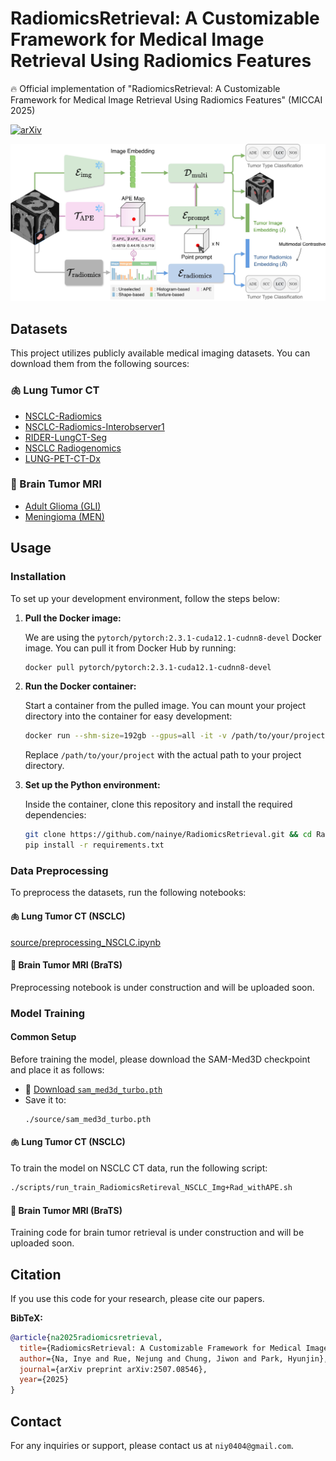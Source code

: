 # RadiomicsRetrieval: A Customizable Framework for Medical Image Retrieval Using Radiomics Features

:fire:  Official implementation of "RadiomicsRetrieval: A Customizable Framework for Medical Image Retrieval Using Radiomics Features" (MICCAI 2025)

[![arXiv](https://img.shields.io/badge/arXiv-2507.08546-red)](https://arxiv.org/pdf/2507.08546.pdf)

![model](images/model_architecture.jpg)

## Datasets

This project utilizes publicly available medical imaging datasets. You can download them from the following sources:

### :lungs: Lung Tumor CT
- [NSCLC-Radiomics](https://www.cancerimagingarchive.net/collection/nsclc-radiomics/)
- [NSCLC-Radiomics-Interobserver1](https://www.cancerimagingarchive.net/collection/nsclc-radiomics-interobserver1/)
- [RIDER-LungCT-Seg](https://www.cancerimagingarchive.net/collection/rider-lung-ct/)
- [NSCLC Radiogenomics](https://www.cancerimagingarchive.net/collection/nsclc-radiogenomics/)
- [LUNG-PET-CT-Dx](https://www.cancerimagingarchive.net/collection/lung-pet-ct-dx/)
  
### :brain: Brain Tumor MRI
- [Adult Glioma (GLI)](https://www.synapse.org/Synapse:syn51156910/wiki/622351)
- [Meningioma (MEN)](https://www.synapse.org/Synapse:syn51156910/wiki/622353)


## Usage

### Installation

To set up your development environment, follow the steps below:

1. **Pull the Docker image:**

    We are using the `pytorch/pytorch:2.3.1-cuda12.1-cudnn8-devel` Docker image. You can pull it from Docker Hub by running:

    ```sh
    docker pull pytorch/pytorch:2.3.1-cuda12.1-cudnn8-devel
    ```

2. **Run the Docker container:**

    Start a container from the pulled image. You can mount your project directory into the container for easy development:

    ```sh
    docker run --shm-size=192gb --gpus=all -it -v /path/to/your/project/:/workspace --name radiomicsretrieval pytorch/pytorch:2.3.1-cuda12.1-cudnn8-devel /bin/bash
    ```

    Replace `/path/to/your/project` with the actual path to your project directory.

3. **Set up the Python environment:**

    Inside the container, clone this repository and install the required dependencies:

    ```sh
    git clone https://github.com/nainye/RadiomicsRetrieval.git && cd RadiomicsRetrieval
    pip install -r requirements.txt
    ```

### Data Preprocessing
To preprocess the datasets, run the following notebooks:

#### :lungs: Lung Tumor CT (NSCLC)
  [source/preprocessing_NSCLC.ipynb](source/preprocessing_NSCLC.ipynb)

#### :brain: Brain Tumor MRI (BraTS)    
  Preprocessing notebook is under construction and will be uploaded soon.

### Model Training

#### Common Setup

Before training the model, please download the SAM-Med3D checkpoint and place it as follows:

  - 🔗 [Download `sam_med3d_turbo.pth`](https://huggingface.co/blueyo0/SAM-Med3D/blob/main/sam_med3d_turbo.pth)
  - Save it to:
     ```
     ./source/sam_med3d_turbo.pth
     ```
#### :lungs: Lung Tumor CT (NSCLC)

To train the model on NSCLC CT data, run the following script:

  ```sh
  ./scripts/run_train_RadiomicsRetireval_NSCLC_Img+Rad_withAPE.sh
  ```

     
#### :brain: Brain Tumor MRI (BraTS)  
Training code for brain tumor retrieval is under construction and will be uploaded soon.

  
## Citation
If you use this code for your research, please cite our papers.

**BibTeX:**
```bibtex
@article{na2025radiomicsretrieval,
  title={RadiomicsRetrieval: A Customizable Framework for Medical Image Retrieval Using Radiomics Features},
  author={Na, Inye and Rue, Nejung and Chung, Jiwon and Park, Hyunjin},
  journal={arXiv preprint arXiv:2507.08546},
  year={2025}
}

```

## Contact

For any inquiries or support, please contact us at `niy0404@gmail.com`.
